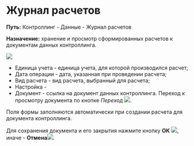 ﻿# Журнал расчетов

**Путь:** Контроллинг - Данные - Журнал расчетов

**Назначение:** хранение и просмотр сформированных расчетов к документам данных контроллинга.

![](topic:.AddFiles.Screenshot_20122.jpg)

* Единица учета - единица учета, для которой производился расчет;
* Дата операции - дата, указанная при проведении расчета;
* Вид расчета - вид расчета, выбранный для расчета;
* Настройка -
* Документ - ссылка на документ данных контроллинга. Переход к просмотру документа по кнопке *Переход* ![](topic:Com.AddFiles.Btn_go.png).

Поля формы заполняются автоматически при создании расчета для документа контроллинга.

Для сохранения документа и его закрытия нажмите кнопку **ОК** ![](topic:Com.AddFiles.Buttons.Btn_Ok_grey.png), иначе  -  **Отмена**![](topic:Com.AddFiles.Buttons.Btn_CloseCancel.png).
